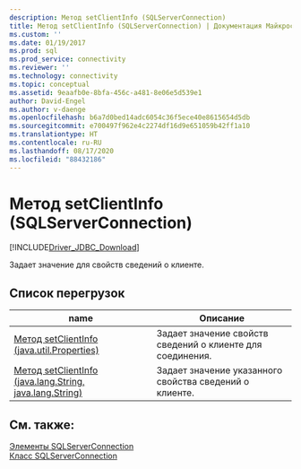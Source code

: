 ```yaml
---
description: Метод setClientInfo (SQLServerConnection)
title: Метод setClientInfo (SQLServerConnection) | Документация Майкрософт
ms.custom: ''
ms.date: 01/19/2017
ms.prod: sql
ms.prod_service: connectivity
ms.reviewer: ''
ms.technology: connectivity
ms.topic: conceptual
ms.assetid: 9eaafb0e-8bfa-456c-a481-8e06e5d539e1
author: David-Engel
ms.author: v-daenge
ms.openlocfilehash: b6a7d0bed14adc6054c36f5ece40e8615654d5db
ms.sourcegitcommit: e700497f962e4c2274df16d9e651059b42ff1a10
ms.translationtype: HT
ms.contentlocale: ru-RU
ms.lasthandoff: 08/17/2020
ms.locfileid: "88432186"
---
```

# <a name="setclientinfo-method-sqlserverconnection"></a>Метод setClientInfo (SQLServerConnection)
[!INCLUDE[Driver_JDBC_Download](../../../includes/driver_jdbc_download.md)]

  Задает значение для свойств сведений о клиенте.  
  
## <a name="overload-list"></a>Список перегрузок  
  
|name|Описание|  
|----------|-----------------|  
|[Метод setClientInfo (java.util.Properties)](../../../connect/jdbc/reference/setclientinfo-method-java-util-properties.md)|Задает значение свойств сведений о клиенте для соединения.|  
|[Метод setClientInfo (java.lang.String, java.lang.String)](../../../connect/jdbc/reference/setclientinfo-method-java-lang-string-java-lang-string.md)|Задает значение указанного свойства сведений о клиенте.|  
  
## <a name="see-also"></a>См. также:  
 [Элементы SQLServerConnection](../../../connect/jdbc/reference/sqlserverconnection-members.md)   
 [Класс SQLServerConnection](../../../connect/jdbc/reference/sqlserverconnection-class.md)  
  
  
